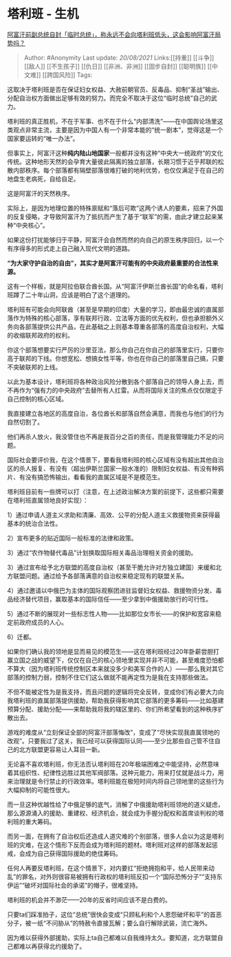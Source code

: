 # 塔利班 - 生机
[阿富汗前副总统自封「临时总统」，称永远不会向塔利班低头，这会影响阿富汗局势吗？](https://www.zhihu.com/question/480583290/answer/2069431789)

> Author: #Anonymity
> Last update: *20/08/2021*
> Links:[[持重]] [[斗争]] [[敌人]] [[不生孩子]] [[仇日]] [[非洲、非洲]] [[固步自封]] [[聪明族]] [[中文难]] [[跨国风险]]
> Tags:

这取决于塔利班是否在保证妇女权益、大赦前朝官员、反毒品、抑制“圣战”输出、分配自治权方面做出足够有效的努力。而完全不取决于这位“临时总统”自己的武力。

塔利班的真正胜机，不在于军事、也不在于什么“内部清洗”——在中国舆论场里这类观点非常主流，主要是因为中国人有一个非常本能的“统一剧本”，觉得这是一个国家要运转的“唯一办法”。

但事实上，阿富汗这种**纯内陆山地国家**一般都并没有这种“中央大一统政府”的文化传统。这种地形天然的会孕育大量彼此隔离的独立部落，长期习惯于近乎邦联的松散内部秩序。每个部落都有隔壁部落很难打破的地利优势，也仅仅满足于在自己的地盘生老病死，自给自足。

这是阿富汗的天然秩序。

实际上，是因为地理位置的特殊禀赋和“落后可欺”这两个诱人的要素，招来了外国的反复侵略，才导致阿富汗为了抵抗而产生了基于“联军”的需，由此才建立起来某种“中央核心”。

如果这份打扰能够归于平静，阿富汗会自然而然的向自己的原生秩序回归，以一个有序得多的形式走上自己融入现代文明的道路。

**“为大家守护自治的自由”，其实才是阿富汗可能有的中央政府最重要的合法性来源。**

这有一个样板，就是阿拉伯联合酋长国。从“阿富汗伊斯兰酋长国”的命名看，塔利班蹲了二十年山洞，应该是明白了这个道理的。

塔利班有可能会向阿联酋（甚至是早期的印度）大量的学习，即由最忠诚的直属部落作为特殊的核心部落，享有联邦行政、立法等方面的优先权利，但也承担额外义务向各部落提供公共产品，在此基础之上则基本尊重各部落的高度自治权利，大幅的收缩联邦政府的权利。

你这个部落想要实行严厉的沙里亚法，那么你自己在你自己的部落里实行，只要你高于联邦的下线。你想宽松、想搞女性平等，你也在你自己的部落里自己搞，只要不突破联邦的上线。

以此为基本设计，塔利班将各种政治风险分散到各个部落自己的领导人身上去，而不再作为“强有力的中央政府”去替所有人扛雷。从而将国际关注的焦点仅仅限定于自己控制的核心区域。

我直接建立各地区的高度自治，各位酋长和部落自然会满意，而我也与他们的行为自然切割了。

他们再杀人放火，我没管住也不再是我百分之百的责任，而是我管理能力不足的问题。

国际社会要评价我，在这个情景下，要看我塔利班的核心区域有没有超出其他自治区的杀人报复、有没有（超出伊斯兰国家一般水准的）限制妇女权益、有没有种鸦片、有没有搞恐怖输出，看看我的直属区域是不是模范生。

塔利班目前有一些牌可以打（注意，在上述政治解决方案的前提下，这些都只需要在塔利班直属领地良好实现）：

1）通过申请人道主义求助和清廉、高效、公平的分配人道主义救援物资来获得最基本的统治合法性。

2）宣布更多的贴近国际一般标准的法律和政策。

3）通过“农作物替代毒品”计划换取国际相关毒品治理相关资金的援助。

3）通过宣布给予北方联盟的高度自治权（甚至干脆允许对方独立建国）来缓和北方联盟问题。通过给予各部落满意的自治权来稳定现有的联盟关系。

4）通过邀请以中俄巴为主体的国际观察团进驻监督妇女权益、救援物资分发、毒品经济替代项目，赢取基本的国际信任——至少拿到中俄援助放行的可行性。

5）通过不断的展现对一些标志性人物——比如那位女市长——的保护和宽容来稳定前政府成员的人心。

6）迁都。

如果你们确认我的领地是显而易见的模范生——这在塔利班经过20年卧薪尝胆打赢立国之战的威望下，仅仅在自己的核心领地里实现并非不可能，甚至难度恐怕都不算大（因为塔利班传统控制区本来就没多少和美军合作的人）——那么我对其它部落的控制力弱，控制不住它们这么做就不能再定性为是我在支持那些做法。

不但不能被定性为是我支持，而且问题的逻辑将完全反转，变成你们有必要大力向我塔利班的直属部落提供援助，帮助我获得影响其它部落的更多筹码——比如基建预算分配、援助分配——来帮助我将我的辖区里的、你们所希望看到的这种秩序扩散出去。

游戏的难度从“立刻保证全部的阿富汗部落悔改”，变成了“尽快实现我直属领地的改观”。只要我过了这关，我已经可以获得国际认同——至少比那些自己管不住自己的北方联盟更容易让人耳目一新。

无论喜不喜欢塔利班，你无法否认塔利班在20年极端困难之中能坚持，必然意味着其组织性、纪律性远胜过其他军阀部落。这种元能力，用来打仗就是战斗力，用来治理就是令行禁止的行政效率。塔利班能在极短时间内将自己领地里的这些行为大幅抑制的可能性很大。

而一旦这种优越性给了中俄足够的底气，消解了中俄援助塔利班领地的道义疑虑，那么源源涌入的援助、重建权、经济机会，就会成为手握分配权和首席谈判权的塔利班的重大筹码。

而另一面，在拥有了自治权后还造成人道灾难的个别部落，很多人会以为这是塔利班的灾难，在这个情形下反而会成为塔利班的题材。塔利班对这样的部落发起惩戒，会成为自己获得国际援助的绝佳筹码。

任何人再要反塔利班，在这个情景下，对内要扛“拒绝拥抱和平，给人民带来动乱”的罪名，对外则很容易被拥有行政权的塔利班反扣一个“国际恐怖分子”“支持东伊运”“破坏对国际社会的承诺”的帽子，很难坚持。

塔利班的机会并不渺茫——20年的反省时间应该不是白费的。

只要ta们踩准拍子，这位“总统”很快会变成“只顾私利和个人恩怨破坏和平”的首恶分子，被一纸“不问胁从”的特赦令直接瓦解；要么自行解除武装，流亡海外。

因为难以获得外部援助，实际上ta自己都难以自我维持太久。要知道，北方联盟自己都难以再获得北约援助了。

